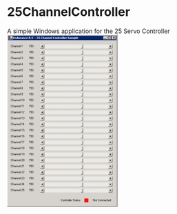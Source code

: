 # 25ChannelController
A simple Windows application for the 25 Servo Controller
![alt text](https://github.com/endurancerc/25ChannelController/blob/main/25controller.jpg?raw=true)
